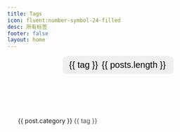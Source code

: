 ```yaml
---
title: Tags
icon: fluent:number-symbol-24-filled
desc: 所有标签
footer: false
layout: home
---
```


<script setup lang="ts">
import { ref, computed, onMounted } from 'vue';

// 从 .vitepress/posts.data.mts 中导入数据
import { data } from '/.vitepress/posts.data.mts';

// 从数据中提取 tagMap
const tagMap = ref(data.tagMap);

// 用于存储当前选中的 tag
const selectedTag = ref<string | null>(null);

// 页面加载时从 URL 获取当前选中的 tag
onMounted(() => {
  const urlParams = new URLSearchParams(window.location.search);
  const tagFromUrl = urlParams.get("tag");
  if (tagFromUrl) {
    selectedTag.value = tagFromUrl;
  }
});

// 当点击某个 tag 分类时，跳转到对应的 URL
const selectTag = (tag: string | null) => {
  selectedTag.value = tag;
  const url = new URL(window.location.href);
  if (tag) {
    url.searchParams.set("tag", tag);
  } else {
    url.searchParams.delete("tag");
  }
  window.history.replaceState(null, "", url.toString());
};
</script>

<div>
  <!-- 显示所有 tag 分类 -->
  <spacer height="40px" />
  <pt />
  <div>
    <ul>
      <li class="tags" v-for="(posts, tag) in tagMap" :key="tag">
        <button 
          @click="selectTag(tag)"
          :class="{'selected': selectedTag === tag}">
          {{ tag }} <span class="number">{{ posts.length }}</span> <!-- 显示每个分类下的文章数 -->
        </button>
      </li>
    </ul>
  </div>

  <!-- 如果选择了某个 tag 分类，显示该分类下的文章 -->
  <div v-if="selectedTag" class="selected">
    <div class="grid">
      <div class="list" v-for="post in tagMap[selectedTag]" :key="post.url">
        <a :href="post.url" style="color: var(--vp-c-text)" class="flex">
          <article class="onePost">
            <p class="time" v-text="post.date.string"></p>
            <h1 class="title" v-text="post.title"></h1>
            <p class="descriptions" v-text="post.descriptions"></p>
            <p class="tagList">
              <span
                v-if="post.category"
                class="oneCategory oneTag"
                @mousedown.prevent.stop="selectTag(post.category)"
                @click.prevent.stop="selectTag(post.category)"
              >
                <a :href="`/src/pages/categories?category=${post.category}`">
                    <Icon icon="fluent:folder-24-filled" width="14" height="21" />
                    {{ post.category }}
                </a>
              </span>
              <span
                class="oneTag"
                v-if="post.tags"
                v-for="tag in post.tags"
                :key="tag"
                @mousedown.prevent.stop="selectTag(tag)"
                @click.prevent.stop="selectTag(tag)"
              >
                <a :href="`/src/pages/tags?tag=${tag}`">
                    <Icon
                    icon="fluent:number-symbol-24-filled"
                    width="14"
                    height="21"
                    style="margin-right: -2px"
                    />
                    {{ tag }}
                </a>
              </span>
            </p>
          </article>
        </a>
      </div>
    </div>
  </div>
</div>

<style scoped>
* {
  user-select: none;
}

/* 样式: 按钮和文章列表 */
button {
  font-size: 20px;
  padding: 9px 15px;
  border-radius: 9px;
  border: 1px solid var(--vp-c-divider);
  transition: all 0.4s;
}

button.selected {
  border-color: var(--vp-c-brand-1);
  box-shadow: 0 4px 16px -4px var(--vp-c-brand-soft);
  span, span.number {
    color: var(--vp-c-brand-1);
  }
}

button:hover {
  border-color: var(--vp-c-brand-1);
}

span.number {
  color: var(--vp-c-text-3);
  margin: 3px;
}

ul {
  list-style-type: none;
  padding: 0;
  display: flex;
  flex-wrap: wrap;
  align-items: flex-end;
  justify-content: center;
  gap: 0px 9px;
}

div.grid {
  display: flex;
  flex-wrap: wrap;
  justify-content: center; /* 居中对齐 */
  gap: 10px;
}

li.tags {
  display: inline-block;
  box-shadow: var(--vp-c-bg-elv) 0px 12px 25px -5px, var(--vp-c-bg-elv) 0px 7px 15px -7px;
}

div.list {
  flex: 1 1 100%; /* 确保卡片在小屏幕上也能正常显示 */
  max-width: 850px;
}

article.onePost {
  max-width: 1200px;
  width: 100%;
  box-shadow: var(--vp-c-bg-elv) 0px 12px 25px -5px, var(--vp-c-bg-elv) 0px 7px 15px -7px;
  border: 1px solid var(--vp-c-gutter);
  background-color: var(--vp-c-bg);
  border-radius: 15px;
  padding: 24px;
  height: 100%;
  &, & h1, & .tagList {
    transition: all .4s;
  }
}

h1.title {
  font-size: 20px;
  line-height: 24px;
}

p.descriptions, p.time {
  margin: 0;
  padding-top: 6px;
  line-height: 24px;
  font-size: 14px;
  font-weight: 500;
  color: var(--vp-c-text-2);
}

p.time {
  padding-top: 0;
  padding-bottom: 5px;
  color: var(--vp-c-text-3);
  opacity: 0.7;
}

article.onePost:hover {
  box-shadow: 0 4px 16px -4px var(--vp-c-brand-soft); 
  border: 1px solid var(--vp-c-brand-1);
  h1.title {
    color: var(--vp-c-brand-1);
  }  
}

div.selected {
  margin-top: 30px;
}

p.tagList {
    margin: 0px;
    margin-top: 5px;
    span.oneTag a {
      color: var(--vp-c-text-3);
      margin-right: 8px;
      padding: 0px;
      transition: all 0.4s;
      opacity: 0.8;
    }
    span.oneTag a:hover {
      color: var(--vp-c-brand-3);
    }
}
</style>

